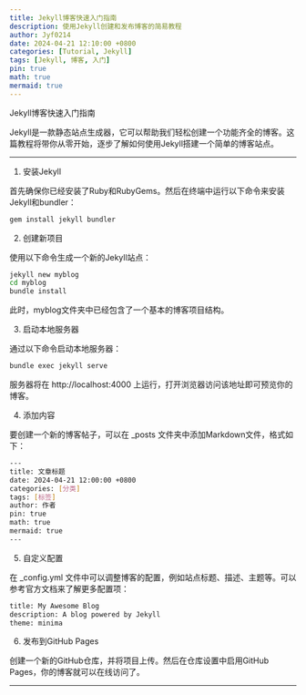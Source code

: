 ```yaml
---
title: Jekyll博客快速入门指南
description: 使用Jekyll创建和发布博客的简易教程
author: Jyf0214
date: 2024-04-21 12:10:00 +0800
categories: [Tutorial, Jekyll]
tags: [Jekyll, 博客, 入门]
pin: true
math: true
mermaid: true
---
```


Jekyll博客快速入门指南

Jekyll是一款静态站点生成器，它可以帮助我们轻松创建一个功能齐全的博客。这篇教程将带你从零开始，逐步了解如何使用Jekyll搭建一个简单的博客站点。


---

1. 安装Jekyll

首先确保你已经安装了Ruby和RubyGems。然后在终端中运行以下命令来安装Jekyll和bundler：

```bash
gem install jekyll bundler
```

2. 创建新项目

使用以下命令生成一个新的Jekyll站点：

```bash
jekyll new myblog
cd myblog
bundle install
```

此时，myblog文件夹中已经包含了一个基本的博客项目结构。

3. 启动本地服务器

通过以下命令启动本地服务器：

```bash
bundle exec jekyll serve
```

服务器将在 http://localhost:4000 上运行，打开浏览器访问该地址即可预览你的博客。

4. 添加内容

要创建一个新的博客帖子，可以在 _posts 文件夹中添加Markdown文件，格式如下：

```bash
---
title: 文章标题
date: 2024-04-21 12:00:00 +0800
categories: [分类]
tags: [标签]
author: 作者
pin: true
math: true
mermaid: true
---

```

5. 自定义配置

在 _config.yml 文件中可以调整博客的配置，例如站点标题、描述、主题等。可以参考官方文档来了解更多配置项：

```bash
title: My Awesome Blog
description: A blog powered by Jekyll
theme: minima
```

6. 发布到GitHub Pages

创建一个新的GitHub仓库，并将项目上传。然后在仓库设置中启用GitHub Pages，你的博客就可以在线访问了。


---

